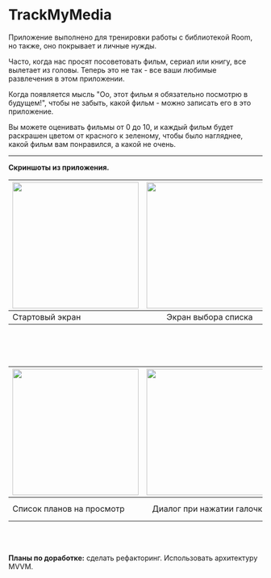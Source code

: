 # TrackMyMedia

Приложение выполнено для тренировки работы с библиотекой Room, но также, оно покрывает и личные нужды.

Часто, когда нас просят посоветовать фильм, сериал или книгу, все вылетает из головы. Теперь это не так - все ваши любимые развлечения в этом приложении.

Когда появляется мысль "Оо, этот фильм я обязательно посмотрю в будущем!", чтобы не забыть, какой фильм - можно записать его в это приложение.

Вы можете оценивать фильмы от 0 до 10, и каждый фильм будет раскрашен цветом от красного к зеленому, чтобы было нагляднее, какой фильм вам понравился, а какой не очень.

---

**Скриншоты из приложения.**


| <img src="https://sun9-44.userapi.com/impg/OdvDjtlxLhfkW3InaIYOQmYIpuNP17dMHFDWMg/522yoTncwOY.jpg?size=1051x2160&quality=96&sign=c164fd8e923890ec5d0ecfc6ea932518&type=album" width="250">       | <img src="https://sun9-48.userapi.com/impg/EIUL1HF5duRWKSnC3Ao9xImCvap1ROW2GivHyA/hXatI-mkS4k.jpg?size=1051x2160&quality=96&sign=a665a5b95a2b24e9358ca47c13dc093b&type=album" width="250">                | <img src="https://sun9-4.userapi.com/impg/C8p6bwYgqnyl3XYJF3MWEnpTe-xuM7b1dc_FaA/8S7ztFjlNqo.jpg?size=1051x2160&quality=96&sign=19f44653369b7ee92fe5352f88389ae8&type=album" width="250"> |
| ------------- |:------------------:| -----:|
| Стартовый экран     | Экран выбора списка    | Список просмотренных |
<br />
<br />
<br />


| <img src="https://sun9-66.userapi.com/impg/9E37XTmVOUs5pp1k_KV0HUs2E2FfC3akeNvKCQ/6s_lkNUd6k8.jpg?size=1051x2160&quality=96&sign=420144987faaf23def5c3724d0cfb904&type=album" width="250">      | <img src="https://sun9-27.userapi.com/impg/V9zApK9WXGPQHdK7jhP7HeAIlttVTVYYArrNIA/oRNbiKjsOlw.jpg?size=1051x2160&quality=96&sign=8c2a3f29836f95c6a4d8e9841ac86c67&type=album" width="250">                | <img src="https://sun9-70.userapi.com/impg/Lf5D1JOisA7H7ugdBZhTAs1bSF_3ElQCE-jUqw/y4dde7PvSyk.jpg?size=1051x2160&quality=96&sign=d223f24dd46e3ad9105a7bcd9fd23ea5&type=album" width="250"> |
| ------------- |:------------------:| -----:|
| Список планов на просмотр    | Диалог при нажатии галочки   | Экран добавления/редактирования элемента|

<br />
<br />

**Планы по доработке:** сделать рефакторинг. Использовать архитектуру MVVM.
